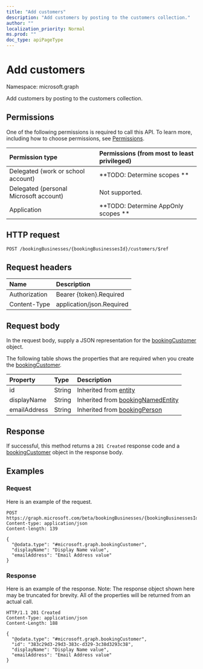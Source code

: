```yaml
---
title: "Add customers"
description: "Add customers by posting to the customers collection."
author: ""
localization_priority: Normal
ms.prod: ""
doc_type: apiPageType
---
```


# Add customers

Namespace: microsoft.graph

Add customers by posting to the customers collection.

## Permissions
One of the following permissions is required to call this API. To learn more, including how to choose permissions, see [Permissions](/concepts/permissions-reference.md).

|Permission type|Permissions (from most to least privileged)|
|:---|:---|
|Delegated (work or school account)|**TODO: Determine scopes **|
|Delegated (personal Microsoft account)|Not supported.|
|Application|**TODO: Determine AppOnly scopes **|

## HTTP request
<!-- {
  "blockType": "ignored"
}
-->
``` http
POST /bookingBusinesses/{bookingBusinessesId}/customers/$ref
```

## Request headers
|Name|Description|
|:---|:---|
|Authorization|Bearer {token}.Required|
|Content-Type|application/json.Required|

## Request body
In the request body, supply a JSON representation for the [bookingCustomer](../resources/bookingcustomer.md) object.

The following table shows the properties that are required when you create the [bookingCustomer](../resources/bookingcustomer.md).

|Property|Type|Description|
|:---|:---|:---|
|id|String| Inherited from [entity](../resources/entity.md)|
|displayName|String| Inherited from [bookingNamedEntity](../resources/bookingnamedentity.md)|
|emailAddress|String| Inherited from [bookingPerson](../resources/bookingperson.md)|



## Response
If successful, this method returns a `201 Created` response code and a [bookingCustomer](../resources/bookingcustomer.md) object in the response body.

## Examples

### Request
Here is an example of the request.
<!-- {
  "blockType": "request",
  "name": "create_bookingcustomer_from_"
}
-->
``` http
POST https://graph.microsoft.com/beta/bookingBusinesses/{bookingBusinessesId}/customers
Content-type: application/json
Content-length: 139

{
  "@odata.type": "#microsoft.graph.bookingCustomer",
  "displayName": "Display Name value",
  "emailAddress": "Email Address value"
}
```

### Response
Here is an example of the response. Note: The response object shown here may be truncated for brevity. All of the properties will be returned from an actual call.
<!-- {
  "blockType": "response",
  "truncated": true,
  "@odata.type": "microsoft.graph.bookingcustomer"
}
-->
``` http
HTTP/1.1 201 Created
Content-Type: application/json
Content-Length: 188

{
  "@odata.type": "#microsoft.graph.bookingCustomer",
  "id": "383c29d3-29d3-383c-d329-3c38d3293c38",
  "displayName": "Display Name value",
  "emailAddress": "Email Address value"
}
```

